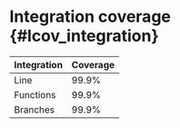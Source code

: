 Integration coverage {#lcov_integration}
===========

|  Integration |  Coverage |
|--------------|-----------|
| Line         | 99.9%     |
| Functions    | 99.9%     |
| Branches     | 99.9%     |
